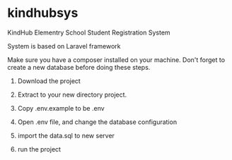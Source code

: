 # kindhubsys
KindHub Elementry School Student Registration System


System is based on Laravel framework



Make sure you have a composer installed on your machine. Don't forget to create a new database before doing these steps.

1. Download the project

2. Extract to your new directory project.

3. Copy .env.example to be .env

4. Open .env file, and change the database configuration

5. import the data.sql to new server

6. run the project
